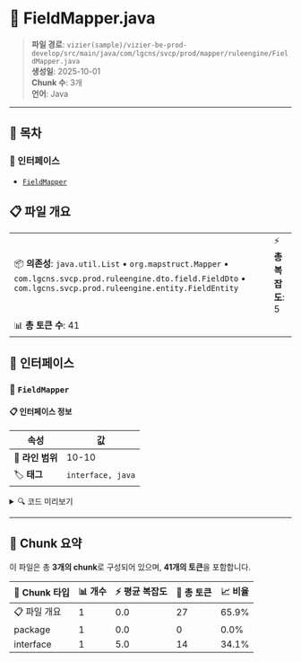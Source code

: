# 📄 FieldMapper.java

> **파일 경로**: `vizier(sample)/vizier-be-prod-develop/src/main/java/com/lgcns/svcp/prod/mapper/ruleengine/FieldMapper.java`  
> **생성일**: 2025-10-01  
> **Chunk 수**: 3개  
> **언어**: Java
---

## 📑 목차

### 🔌 인터페이스
- [`FieldMapper`](#interface-fieldmapper)


## 📋 파일 개요

| | |
|--|--|
| 📦 **의존성**: `java.util.List` • `org.mapstruct.Mapper` • `com.lgcns.svcp.prod.ruleengine.dto.field.FieldDto` • `com.lgcns.svcp.prod.ruleengine.entity.FieldEntity` | ⚡ **총 복잡도**: 5 |
| 📊 **총 토큰 수**: 41 |  |




## 🔌 인터페이스

### <a id="interface-fieldmapper"></a>🔌 `FieldMapper`


#### 📋 인터페이스 정보

| 속성 | 값 |
|------|----|
| 📍 **라인 범위** | 10-10 |
| 🏷️ **태그** | `interface, java` |
<details>
<summary>🔍 코드 미리보기</summary>

```java
public interface FieldMapper {
	
	FieldDto convertEntityToDto(FieldEntity entity);
	FieldEntity convertDtoToEntity(FieldDto dto);
	List<FieldDto> convertListEntityToDto(List<FieldEntity> entities);	
}...
```

**Chunk 정보**
- 🆔 **ID**: `79221ff5e028`
- 📊 **토큰**: 14

</details>

---




## 🧩 Chunk 요약

이 파일은 총 **3개의 chunk**로 구성되어 있으며, **41개의 토큰**을 포함합니다.

| 🧩 Chunk 타입 | 📊 개수 | ⚡ 평균 복잡도 | 📝 총 토큰 | 📈 비율 |
|---------------|--------|-------------|----------|--------|
| 📋 파일 개요 | 1 | 0.0 | 27 | 65.9% |
| package | 1 | 0.0 | 0 | 0.0% |
| interface | 1 | 5.0 | 14 | 34.1% |

